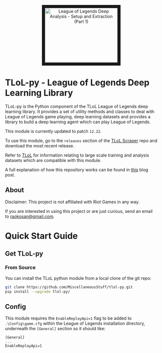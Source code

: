 <div align="center">
    <a href="https://www.youtube.com/watch?v=Mz7NbIgJqsc"
       target="_blank">
       <img src="http://img.youtube.com/vi/Mz7NbIgJqsc/0.jpg"
            alt="League of Legends Deep Analysis - Setup and Extraction (Part 1)"
            width="240" height="180" border="10" />
    </a>
</div>

# TLoL-py - League of Legends Deep Learning Library

TLoL-py is the Python component of the TLoL League of Legends deep learning library.
It provides a set of utility methods and classes to deal with League of Legends
game playing, deep learning datasets and provides a library to build a deep learning
agent which can play League of Legends.

This module is currently updated to patch `12.22`.

To use this module, go to the `releases` section of the
[TLoL Scraper](https://github.com/MiscellaneousStuff/tlol-scraper)
repo and download the most recent release.

Refer to [TLoL](https://github.com/MiscellaneousStuff/tlol)
for information relating to large scale training and analysis
datasets which are compatible with this module.

A full explanation of how this repository works can be found in
[this](https://miscellaneousstuff.github.io/project/2021/11/19/tlol-part-6-dataset-generation.html)
blog post.

## About

Disclaimer: This project is not affiliated with Riot Games in any way.

If you are interested in using this project or are just curious, send an email to
[raokosan@gmail.com](mailto:raokosan@gmail.com).

# Quick Start Guide

## Get TLoL-py

### From Source

You can install the TLoL python module from a local clone of the git repo:

```bash
git clone https://github.com/MiscellaneousStuff/tlol-py.git
pip install --upgrade tlol-py/
```

## Config

This module requires the `EnableReplayApi=1` flag to be added to `.\Config\game.cfg`
within the League of Legends installation directory, underneath the `[General]`
section so it should like:

```config
[General]
...
EnableReplayApi=1
```
